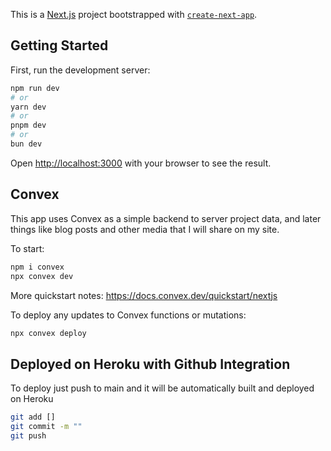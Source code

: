 This is a [Next.js](https://nextjs.org/) project bootstrapped with [`create-next-app`](https://github.com/vercel/next.js/tree/canary/packages/create-next-app).

## Getting Started

First, run the development server:

```bash
npm run dev
# or
yarn dev
# or
pnpm dev
# or
bun dev
```

Open [http://localhost:3000](http://localhost:3000) with your browser to see the result.

## Convex

This app uses Convex as a simple backend to server project data, and later things like blog posts and other media that I will share on my site.

To start:
```bash
npm i convex
npx convex dev
```

More quickstart notes:
https://docs.convex.dev/quickstart/nextjs

To deploy any updates to Convex functions or mutations:
```bash
npx convex deploy
```


## Deployed on Heroku with Github Integration

To deploy just push to main and it will be automatically built and deployed on Heroku
```bash
git add []
git commit -m ""
git push
```
